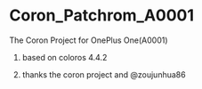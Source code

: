 Coron_Patchrom_A0001
====================

The Coron Project for OnePlus One(A0001)

1. based on coloros 4.4.2

2. thanks the coron project and @zoujunhua86
